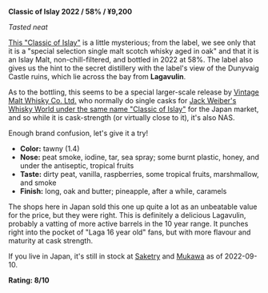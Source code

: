 **Classic of Islay 2022 / 58% / ¥9,200**

*Tasted neat*

[This "Classic of Islay"](https://www.shinanoya-tokyo.jp/view/item/000000016038) is a little mysterious; from the label, we see only that it is a "special selection single malt scotch whisky aged in oak" and that it is an Islay Malt, non-chill-filtered, and bottled in 2022 at 58%.  The label also gives us the hint to the secret distillery with the label's view of the Dunyvaig Castle ruins, which lie across the bay from **Lagavulin**.

As to the bottling, this seems to be a special larger-scale release by [Vintage Malt Whisky Co. Ltd.](https://www.vintagemaltwhisky.com/about/) who normally do single casks for [Jack Weiber's Whisky World under the same name "Classic of Islay"](https://www.whiskybase.com/whiskies/brand/82210/classic-of-islay) for the Japan market, and so while it is cask-strength (or virtually close to it), it's also NAS.

Enough brand confusion, let's give it a try!

* **Color:** tawny (1.4)
* **Nose:** peat smoke, iodine, tar, sea spray; some burnt plastic, honey, and under the antiseptic, tropical fruits
* **Taste:** dirty peat, vanilla, raspberries, some tropical fruits, marshmallow, and smoke
* **Finish:** long, oak and butter; pineapple, after a while, caramels

The shops here in Japan sold this one up quite a lot as an unbeatable value for the price, but they were right.  This is definitely a delicious Lagavulin, probably a vatting of more active barrels in the 10 year range.  It punches right into the pocket of "Laga 16 year old" fans, but with more flavour and maturity at cask strength.

If you live in Japan, it's still in stock at [Saketry](https://www.saketry.com/105095.html) and [Mukawa](https://mukawa-spirit.com/?pid=169010787) as of 2022-09-10.

**Rating: 8/10**